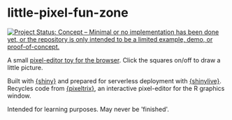 
# little-pixel-fun-zone

<!-- badges: start -->
[![Project Status: Concept – Minimal or no implementation has been done yet, or the repository is only intended to be a limited example, demo, or proof-of-concept.](https://www.repostatus.org/badges/latest/concept.svg)](https://www.repostatus.org/#concept)
<!-- badges: end -->

A small [pixel-editor toy for the browser](https://matt-dray.github.io/little-pixel-fun-zone/). Click the squares on/off to draw a little picture.

Built with [{shiny}](https://shiny.posit.co/) and prepared for serverless deployment with [{shinylive}](https://posit-dev.github.io/r-shinylive/). Recycles code from [{pixeltrix}](https://github.com/matt-dray/pixeltrix), an interactive pixel-editor for the R graphics window.

Intended for learning purposes. May never be 'finished'.
